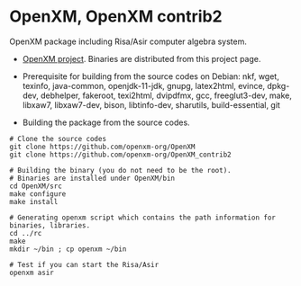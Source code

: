 # OpenXM, OpenXM contrib2
OpenXM package including Risa/Asir computer algebra system.

* [OpenXM project](http://www.openxm.org). Binaries are distributed from this project page.

* Prerequisite for building from the source codes on Debian:
nkf, wget, texinfo, java-common, openjdk-11-jdk, gnupg, latex2html, evince, dpkg-dev, debhelper, fakeroot, texi2html, dvipdfmx, gcc, freeglut3-dev, make, libxaw7, libxaw7-dev, bison, libtinfo-dev, sharutils, build-essential, git

* Building the package from the source codes.
```
# Clone the source codes
git clone https://github.com/openxm-org/OpenXM
git clone https://github.com/openxm-org/OpenXM_contrib2

# Building the binary (you do not need to be the root).
# Binaries are installed under OpenXM/bin
cd OpenXM/src
make configure
make install

# Generating openxm script which contains the path information for binaries, libraries.
cd ../rc
make
mkdir ~/bin ; cp openxm ~/bin

# Test if you can start the Risa/Asir
openxm asir
```
